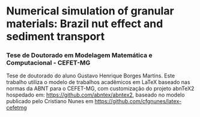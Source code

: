 # Numerical simulation of granular materials: Brazil nut effect and sediment transport
### Tese de Doutorado em Modelagem Matemática e Computacional - CEFET-MG

Tese de doutorado do aluno Gustavo Henrique Borges Martins.
Este trabalho utiliza o modelo de trabalhos acadêmicos em LaTeX baseado nas normas da ABNT para o CEFET-MG, com customização do projeto abnTeX2 hospedado em: <https://github.com/abntex/abntex2>, baseado no modelo publicado pelo Cristiano Nunes em <https://github.com/cfgnunes/latex-cefetmg>
